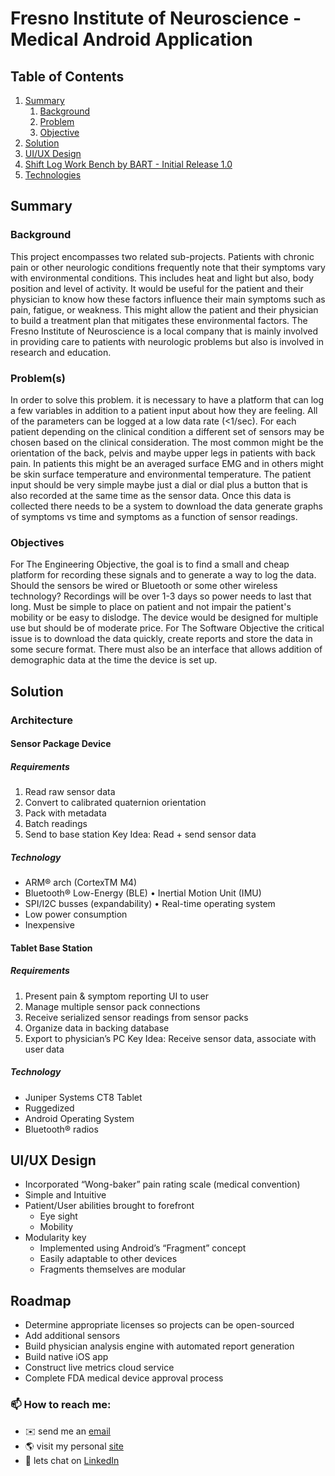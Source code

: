 # Fresno Institute of Neuroscience - Medical Android Application


## Table of Contents
1. [Summary](#summary)
    1. [Background](#background)
    2. [Problem](#problem)
    3. [Objective](#objective)
2. [Solution](#solution)
3. [UI/UX Design](#uiux-design)
4. [Shift Log Work Bench by BART - Initial Release 1.0 ](#shift-log-work-bench-by-bart---initial-release-10)
5. [Technologies](#technologies)

## Summary
 
### Background
This project encompasses two related sub-projects. Patients with chronic pain or other neurologic conditions frequently note that their symptoms vary with environmental conditions. This includes heat and light but
also, body position and level of activity. It would be useful for the patient and their physician to know how these factors influence their main symptoms such as pain, fatigue, or weakness. This might allow the patient and
their physician to build a treatment plan that mitigates these environmental factors.
The Fresno Institute of Neuroscience is a local company that is mainly involved in providing care to patients
with neurologic problems but also is involved in research and education.

### Problem(s)
In order to solve this problem. it is necessary to have a platform that can log a few variables in addition to a patient input about how they are feeling. All of the parameters can be logged at a low data rate (<1/sec). For each patient depending on the clinical condition a different set of sensors may be chosen based on the clinical consideration. The most common might be the orientation of the back, pelvis and maybe upper legs in patients with back pain. In patients this might be an averaged surface EMG and in others might be skin surface temperature and environmental temperature. The patient input should be very simple maybe just a dial or dial plus a button that is also recorded at the same time as the sensor data.
Once this data is collected there needs to be a system to download the data generate graphs of symptoms vs time and symptoms as a function of sensor readings.

### Objectives
For The Engineering Objective, the goal is to find a small and cheap platform for recording these signals and to generate a way to log the data. Should the sensors be wired or Bluetooth or some other wireless technology? Recordings will be over 1-3 days so power needs to last that long. Must be simple to place on patient and not impair the patient's mobility or be easy to dislodge. The device would be designed for multiple use but should be of moderate price.
For The Software Objective the critical issue is to download the data quickly, create reports and store the data in some secure format. There must also be an interface that allows addition of demographic data at the time the device is set up.

## Solution

### Architecture 

#### Sensor Package Device

##### Requirements 
1. Read raw sensor data
2. Convert to calibrated quaternion orientation
3. Pack with metadata
4. Batch readings
5. Send to base station
Key Idea: Read + send sensor data

##### Technology
- ARM® arch (CortexTM M4)
- Bluetooth® Low-Energy (BLE) • Inertial Motion Unit (IMU)
- SPI/I2C busses (expandability) • Real-time operating system
- Low power consumption
- Inexpensive

#### Tablet Base Station

##### Requirements 
1. Present pain & symptom reporting UI to user
2. Manage multiple sensor pack connections
3. Receive serialized sensor readings from sensor packs
4. Organize data in backing database
5. Export to physician’s PC
Key Idea: Receive sensor data, associate with user data

##### Technology
- Juniper Systems CT8 Tablet 
- Ruggedized
- Android Operating System 
- Bluetooth® radios

## UI/UX Design
- Incorporated “Wong-baker” pain rating scale (medical convention)
- Simple and Intuitive
- Patient/User abilities brought to forefront
    - Eye sight 
    - Mobility
- Modularity key
    - Implemented using Android’s “Fragment” concept
    - Easily adaptable to other devices
    - Fragments themselves are modular
    
## Roadmap
- Determine appropriate licenses so projects can be open-sourced 
- Add additional sensors
- Build physician analysis engine with automated report generation 
- Build native iOS app
- Construct live metrics cloud service
- Complete FDA medical device approval process


### 📫 How to reach me:
- ✉️ send me an <a href="mailto:juniajacinto7@yahoo.com?subject= 💬 Hey June, I liked your Github &body=I believed we might be able to collaborate on.....">email</a>
- 🌎 visit my personal <a href="https://juniajacinto7.github.io"> site</a> 
- 💼 lets chat on <a href="https://www.linkedin.com/in/junia-jacinto">LinkedIn</a> 

<!--
- 📃 checkout my <a href="https://juliocesarlq.github.io/resume-software.pdf">resume</a> 
--!>

<!--
Here are some ideas to get you started:

- 🔭 I’m currently working on ...
- 🌱 I’m currently learning ...
- 👯 I’m looking to collaborate on ...
- 🤔 I’m looking for help with ...
- 💬 Ask me about ...
- 📫 How to reach me: ...
- 😄 Pronouns: ...
- ⚡ Fun fact: ...

--!>
